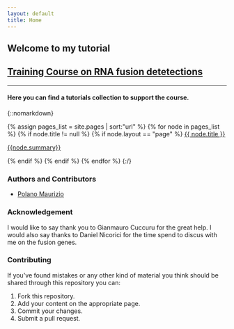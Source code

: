 ```yaml
---
layout: default
title: Home
---
```


## Welcome to my tutorial          
## [Training Course on RNA fusion detetections](www.google.com/fusion)

___

#### Here you can find a tutorials collection to support the course.

{::nomarkdown}

{% assign pages_list = site.pages | sort:"url" %}
    {% for node in pages_list %}
      {% if node.title != null %}
        {% if node.layout == "page" %}
          <a class="sidebar-nav-item{% if page.url == node.url %} active{% endif %}" href="{{site.url}}{{ node.url }}">{{ node.title }}
          <p class="note">{{node.summary}}</p></a>
        {% endif %}
      {% endif %}
    {% endfor %}
{:/}


### Authors and Contributors

 * [Polano Maurizio](mauriziopolano@blu.it)


### Acknowledgement
 
I would like to say thank you to  Gianmauro Cuccuru for the great help. I would also say thanks to Daniel Nicorici for the time spend to discus with me on the fusion genes.

### Contributing

If you've found mistakes or any other kind of material you think should be shared through this repository you can:

1. Fork this repository.
2. Add your content on the appropriate page.
3. Commit your changes.
4. Submit a pull request.